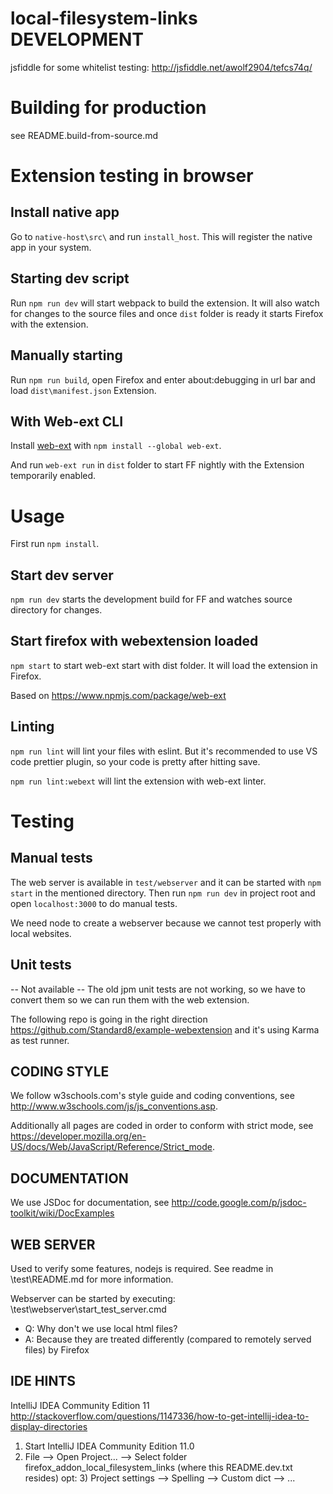 local-filesystem-links DEVELOPMENT
==================================

jsfiddle for some whitelist testing: http://jsfiddle.net/awolf2904/tefcs74q/

# Building for production
see README.build-from-source.md

# Extension testing in browser

## Install native app
Go to `native-host\src\` and run `install_host`. This will register the native app in your system.

## Starting dev script
Run `npm run dev` will start webpack to build the extension. It will also watch for changes to the source files and once `dist` folder is ready it starts Firefox with the extension. 

## Manually starting
Run `npm run build`, open Firefox and enter about:debugging in url bar and load `dist\manifest.json` Extension.

## With Web-ext CLI
Install [web-ext](https://developer.mozilla.org/en-US/Add-ons/WebExtensions/Getting_started_with_web-ext) with `npm install --global web-ext`.

And run `web-ext run` in `dist` folder to start FF nightly with the Extension temporarily enabled.


# Usage
First run `npm install`.

## Start dev server
`npm run dev` starts the development build for FF and watches source directory for changes.

## Start firefox with webextension loaded
`npm start` to start web-ext start with dist folder. It will load the extension in Firefox.

Based on https://www.npmjs.com/package/web-ext

## Linting
`npm run lint` will lint your files with eslint. But it's recommended to use VS code prettier plugin, so your code is pretty after hitting save.

`npm run lint:webext` will lint the extension with web-ext linter.

# Testing
## Manual tests
The web server is available in `test/webserver` and it can be started with `npm start` in the mentioned directory. Then run `npm run dev` in project root and open `localhost:3000` to do manual tests.

We need node to create a webserver because we cannot test properly with local websites.

## Unit tests
-- Not available --
The old jpm unit tests are not working, so we have to convert them so we can run them with the web extension.

The following repo is going in the right direction https://github.com/Standard8/example-webextension and it's using Karma as test runner.


CODING STYLE
------------
We follow w3schools.com's style guide and coding conventions, see http://www.w3schools.com/js/js_conventions.asp.

Additionally all pages are coded in order to conform with strict mode, see https://developer.mozilla.org/en-US/docs/Web/JavaScript/Reference/Strict_mode.


DOCUMENTATION
-------------
We use JSDoc for documentation, see http://code.google.com/p/jsdoc-toolkit/wiki/DocExamples


WEB SERVER
----------
Used to verify some features, nodejs is required. See readme in \test\README.md for more information.

Webserver can be started by executing: \test\webserver\start_test_server.cmd

- Q: Why don't we use local html files?
- A: Because they are treated differently (compared to remotely served files) by Firefox


IDE HINTS
---------
IntelliJ IDEA Community Edition 11
http://stackoverflow.com/questions/1147336/how-to-get-intellij-idea-to-display-directories

1) Start IntelliJ IDEA Community Edition 11.0
2) File --> Open Project... --> Select folder firefox_addon_local_filesystem_links
   (where this README.dev.txt resides)
opt: 3) Project settings --> Spelling --> Custom dict --> ...
